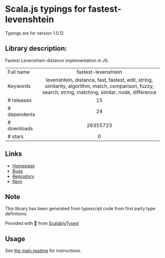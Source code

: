 
# Scala.js typings for fastest-levenshtein

Typings are for version 1.0.12

## Library description:
Fastest Levenshtein distance implementation in JS.

|                    |                 |
| ------------------ | :-------------: |
| Full name          | fastest-levenshtein |
| Keywords           | levenshtein, distance, fast, fastest, edit, string, similarity, algorithm, match, comparison, fuzzy, search, string, matching, similar, node, difference |
| # releases         | 15 |
| # dependents       | 24 |
| # downloads        | 26355723 |
| # stars            | 0 |

## Links
- [Homepage](https://github.com/ka-weihe/fastest-levenshtein#README)
- [Bugs](https://github.com/ka-weihe/fastest-levenshtein/issues)
- [Repository](https://github.com/ka-weihe/fastest-levenshtein)
- [Npm](https://www.npmjs.com/package/fastest-levenshtein)
    


## Note
This library has been generated from typescript code from first party type definitions.

Provided with :purple_heart: from [ScalablyTyped](https://github.com/oyvindberg/ScalablyTyped)

## Usage
See [the main readme](../../readme.md) for instructions.


